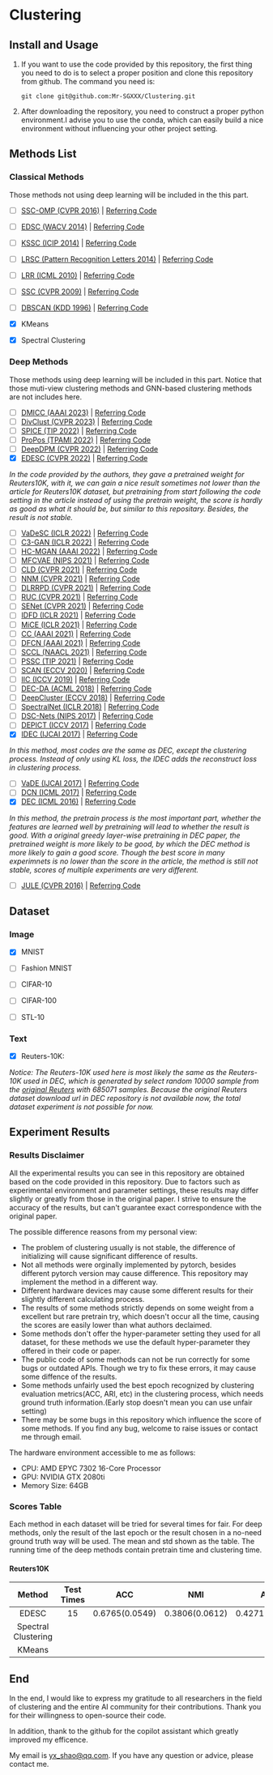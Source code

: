 # Clustering
## Install and Usage
1. If you want to use the code provided by this repository, the first thing you need to do is to select a proper position and clone this repository from github. The command you need is:

   ```shell
   git clone git@github.com:Mr-SGXXX/Clustering.git
   ```
2. After downloading the repository, you need to construct a proper python environment.I advise you to use the conda, which can easily build a nice environment without influencing your other project setting. 

## Methods List
### Classical Methods
Those methods not using deep learning will be included in the this part.

- [ ] [SSC-OMP (CVPR 2016)](https://openaccess.thecvf.com/content_cvpr_2016/html/You_Scalable_Sparse_Subspace_CVPR_2016_paper.html) | [Referring Code]()
- [ ] [EDSC (WACV 2014)](https://ieeexplore.ieee.org/abstract/document/6836065) | [Referring Code]() 
- [ ] [KSSC (ICIP 2014)](https://ieeexplore.ieee.org/abstract/document/7025576) | [Referring Code]()
- [ ] [LRSC (Pattern Recognition Letters 2014)](https://www.sciencedirect.com/science/article/pii/S0167865513003012) | [Referring Code]() 
- [ ] [LRR (ICML 2010)](https://zhouchenlin.github.io/Publications/2010-ICML-LRR.pdf) | [Referring Code]() 
- [ ] [SSC (CVPR 2009)](http://vision.jhu.edu/assets/SSC-CVPR09-Ehsan.pdf) | [Referring Code]() 
- [ ] [DBSCAN (KDD 1996)](https://cdn.aaai.org/KDD/1996/KDD96-037.pdf) | [Referring Code]() 
- [x] KMeans 
- [x] Spectral Clustering 


### Deep Methods
Those methods using deep learning will be included in this part.
Notice that those muti-view clustering methods and GNN-based clustering methods are not includes here.

- [ ] [DMICC (AAAI 2023)](https://ojs.aaai.org/index.php/AAAI/article/view/26032) | [Referring Code](https://github.com/Li-Hyn/DMICC) 
- [ ] [DivClust (CVPR 2023)](https://arxiv.org/pdf/2304.01042.pdf) | [Referring Code](https://github.com/ManiadisG/DivClust) 
- [ ] [SPICE (TIP 2022)](https://arxiv.org/pdf/2103.09382v1.pdf) | [Referring Code](https://github.com/niuchuangnn/SPICE) 
- [ ] [ProPos (TPAMI 2022)](https://arxiv.org/pdf/2111.11821.pdf) | [Referring Code](https://github.com/Hzzone/ProPos) 
- [ ] [DeepDPM (CVPR 2022)](https://openaccess.thecvf.com/content/CVPR2022/papers/Ronen_DeepDPM_Deep_Clustering_With_an_Unknown_Number_of_Clusters_CVPR_2022_paper.pdf) | [Referring Code](https://github.com/BGU-CS-VIL/DeepDPM) 
- [x] [EDESC (CVPR 2022)](https://openaccess.thecvf.com/content/CVPR2022/papers/Cai_Efficient_Deep_Embedded_Subspace_Clustering_CVPR_2022_paper.pdf) | [Referring Code](https://github.com/JinyuCai95/EDESC-pytorch) 

*In the code provided by the authors, they gave a pretrained weight for Reuters10K, with it, we can gain a nice result sometimes not lower than the article for Reuters10K dataset, but pretraining from start following the code setting in the article instead of using the pretrain weight, the score is hardly as good as what it should be, but similar to this repositary. Besides, the result is not stable.*
- [ ] [VaDeSC (ICLR 2022)](https://openreview.net/pdf?id=RQ428ZptQfU) | [Referring Code](https://github.com/i6092467/vadesc) 
- [ ] [C3-GAN (ICLR 2022)](https://openreview.net/pdf?id=XWODe7ZLn8f) | [Referring Code](https://github.com/naver-ai/c3-gan) 
- [ ] [HC-MGAN (AAAI 2022)](https://arxiv.org/pdf/2112.14772.pdf) | [Referring Code](https://github.com/dmdmello/HC-MGAN) 
- [ ] [MFCVAE (NIPS 2021)](https://arxiv.org/pdf/2106.05241.pdf) | [Referring Code](https://github.com/FabianFalck/mfcvae) 
- [ ] [CLD (CVPR 2021)](http://people.eecs.berkeley.edu/~xdwang/papers/CLD.pdf) | [Referring Code](https://github.com/frank-xwang/CLD-UnsupervisedLearning)
- [ ] [NNM (CVPR 2021)](https://openaccess.thecvf.com/content/CVPR2021/html/Dang_Nearest_Neighbor_Matching_for_Deep_Clustering_CVPR_2021_paper.html) | [Referring Code](https://github.com/ZhiyuanDang/NNM) 
- [ ] [DLRRPD (CVPR 2021)](https://github.com/fuzhiqiang1230/DLRRPD/blob/main/8382_Double_low_rank_representation_with_projection_distance_penalty_for_clustering.pdf) | [Referring Code](https://github.com/fuzhiqiang1230/DLRRPD) 
- [ ] [RUC (CVPR 2021)](https://github.com/fuzhiqiang1230/DLRRPD) | [Referring Code](https://github.com/deu30303/RUC) 
- [ ] [SENet (CVPR 2021)](https://openaccess.thecvf.com/content/CVPR2021/html/Zhang_Learning_a_Self-Expressive_Network_for_Subspace_Clustering_CVPR_2021_paper.html) | [Referring Code](https://github.com/zhangsz1998/self-expressive-network) 
- [ ] [IDFD (ICLR 2021)](https://openreview.net/pdf?id=e12NDM7wkEY) | [Referring Code](https://openreview.net/pdf?id=e12NDM7wkEY) 
- [ ] [MiCE (ICLR 2021)](https://openreview.net/pdf?id=gV3wdEOGy_V) | [Referring Code](https://github.com/TsungWeiTsai/MiCE) 
- [ ] [CC (AAAI 2021)](https://arxiv.org/pdf/2009.09687.pdf) | [Referring Code](https://github.com/Yunfan-Li/Contrastive-Clustering) 
- [ ] [DFCN (AAAI 2021)](https://arxiv.org/pdf/2012.09600.pdf) | [Referring Code](https://github.com/WxTu/DFCN)
- [ ] [SCCL (NAACL 2021)](https://arxiv.org/pdf/2103.12953.pdf) | [Referring Code](https://github.com/amazon-science/sccl) 
- [ ] [PSSC (TIP 2021)](https://ieeexplore.ieee.org/stamp/stamp.jsp?tp=&arnumber=9440402) | [Referring Code](https://github.com/sckangz/SelfsupervisedSC) 
- [ ] [SCAN (ECCV 2020)](https://arxiv.org/abs/2005.12320) | [Referring Code](https://github.com/wvangansbeke/Unsupervised-Classification) 
- [ ] [IIC (ICCV 2019)](http://openaccess.thecvf.com/content_ICCV_2019/papers/Ji_Invariant_Information_Clustering_for_Unsupervised_Image_Classification_and_Segmentation_ICCV_2019_paper.pdf) | [Referring Code](https://github.com/xu-ji/IIC) 
- [ ] [DEC-DA (ACML 2018)](http://proceedings.mlr.press/v95/guo18b/guo18b.pdf) | [Referring Code](https://github.com/XifengGuo/DEC-DA) 
- [ ] [DeepCluster (ECCV 2018)](https://arxiv.org/abs/1807.05520) | [Referring Code](https://github.com/facebookresearch/deepcluster) 
- [ ] [SpectralNet (ICLR 2018)](https://openreview.net/pdf?id=HJ_aoCyRZ) | [Referring Code](https://github.com/shaham-lab/SpectralNet) 
- [ ] [DSC-Nets (NIPS 2017)](http://papers.neurips.cc/paper/6608-deep-subspace-clustering-networks.pdf) | [Referring Code](https://github.com/panji1990/Deep-subspace-clustering-networks)
- [ ] [DEPICT (ICCV 2017)](https://arxiv.org/pdf/1704.06327.pdf) | [Referring Code](https://arxiv.org/pdf/1704.06327.pdf) 
- [x] [IDEC (IJCAI 2017)](https://www.researchgate.net/profile/Xifeng-Guo/publication/317095655_Improved_Deep_Embedded_Clustering_with_Local_Structure_Preservation/links/59263224458515e3d4537edc/Improved-Deep-Embedded-Clustering-with-Local-Structure-Preservation.pdf) | [Referring Code](https://github.com/XifengGuo/IDEC) 
  
*In this method, most codes are the same as DEC, except the clustering process. Instead of only using KL loss, the IDEC adds the reconstruct loss in clustering process.*
- [ ] [VaDE (IJCAI 2017)](https://arxiv.org/pdf/1611.05148.pdf) | [Referring Code](https://github.com/slim1017/VaDE) 
- [ ] [DCN (ICML 2017)](https://arxiv.org/pdf/1610.04794.pdf) | [Referring Code](https://github.com/boyangumn/DCN-New) 
- [x] [DEC (ICML 2016)](https://arxiv.org/pdf/1511.06335.pdf) | [Referring Code](https://github.com/piiswrong/dec/tree/master) 

*In this method, the pretrain process is the most important part, whether the features are learned well by pretraining will lead to whether the result is good. With a original greedy layer-wise pretraining in DEC paper, the pretrained weight is more likely to be good, by which the DEC method is more likely to gain a good score. Though the best score in many experimnets is no lower than the score in the article, the method is still not stable, scores of multiple experiments are very different.*
- [ ] [JULE (CVPR 2016)](https://arxiv.org/pdf/1604.03628.pdf) | [Referring Code](https://github.com/jwyang/JULE.torch)


## Dataset
### Image
- [x] MNIST

- [ ] Fashion MNIST

- [ ] CIFAR-10

- [ ] CIFAR-100

- [ ] STL-10

### Text
- [x] Reuters-10K:
  
*Notice: The Reuters-10K used here is most likely the same as the Reuters-10K used in DEC, which is generated by select random 10000 sample from the [original Reuters](https://www.jmlr.org/papers/volume5/lewis04a/lewis04a.pdf) with 685071 samples. Because the original Reuters dataset download url in DEC repository is not available now, the total dataset experiment is not possible for now.*

## Experiment Results
### Results Disclaimer
All the experimental results you can see in this repository are obtained based on the code provided in this repository. Due to factors such as experimental environment and parameter settings, these results may differ slightly or greatly from those in the original paper. I strive to ensure the accuracy of the results, but can't guarantee exact correspondence with the original paper.

The possible difference reasons from my personal view:
- The problem of clustering usually is not stable, the difference of initializing will cause significant difference of results.
- Not all methods were orginally implemented by pytorch, besides different pytorch version may cause difference. This repository may implement the method in a different way.
- Different hardware devices may cause some different results for their slightly different calculating process.
- The results of some methods strictly depends on some weight from a excellent but rare pretrain try, which doesn't occur all the time, causing the scores are easily lower than what authors declaimed.
- Some methods don't offer the hyper-parameter setting they used for all dataset, for these methods we use the default hyper-parameter they offered in their code or paper.
- The public code of some methods can not be run correctly for some bugs or outdated APIs. Though we try to fix these errors, it may cause some diffence of the results.  
- Some methods unfairly used the best epoch recognized by clustering evaluation metrics(ACC, ARI, etc) in the clustering process, which needs ground truth information.(Early stop doesn't mean you can use unfair setting)
- There may be some bugs in this repository which influence the score of some methods. If you find any bug, welcome to raise issues or contact me through email.

The hardware environment accessible to me as follows:
- CPU: AMD EPYC 7302 16-Core Processor
- GPU: NVIDIA GTX 2080ti
- Memory Size: 64GB

### Scores Table
Each method in each dataset will be tried for several times for fair. For deep methods, only the result of the last epoch or the result chosen in a no-need ground truth way will be used. The mean and std shown as the table. The running time of the deep methods contain pretrain time and clustering time.

#### Reuters10K
|       Method        | Test Times |      ACC       |      NMI       |      ARI       | Avg Time |
| :-----------------: | :--------: | :------------: | :------------: | :------------: | :------: |
|        EDESC        |     15     | 0.6765(0.0549) | 0.3806(0.0612) | 0.4271(0.0734) |          |
| Spectral Clustering |            |                |                |                |          |
|       KMeans        |            |                |                |                |          |



## End
In the end, I would like to express my gratitude to all researchers in the field of clustering and the entire AI community for their contributions. Thank you for their willingness to open-source their code. 

In addition, thank to the github for the copilot assistant which greatly improved my efficence.

My email is yx_shao@qq.com. If you have any question or advice, please contact me. 